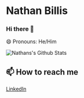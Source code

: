 
# Nathan Billis
### Hi there 👋
😄  Pronouns: He/Him

![Nathans's Github Stats](https://github-readme-stats.vercel.app/api?username=nathanbillis&count_private=true&show_icons=true)

## 📫 How to reach me
[LinkedIn](https://www.linkedin.com/in/nathanbillis/)

<!--
**nathanbillis/nathanbillis** is a ✨ _special_ ✨ repository because its `README.md` (this file) appears on your GitHub profile.

Here are some ideas to get you started:

- 🔭 I’m currently working on ...
- 🌱 I’m currently learning ...
- 👯 I’m looking to collaborate on ...
- 🤔 I’m looking for help with ...
- 💬 Ask me about ...
- 📫 How to reach me: ...
- 😄 Pronouns: ...
- ⚡ Fun fact: ...
-->
